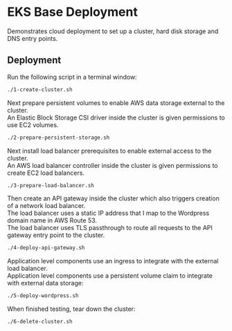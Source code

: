# EKS Base Deployment

Demonstrates cloud deployment to set up a cluster, hard disk storage and DNS entry points.

## Deployment

Run the following script in a terminal window:

```bash
./1-create-cluster.sh
```

Next prepare persistent volumes to enable AWS data storage external to the cluster.\
An Elastic Block Storage CSI driver inside the cluster is given permissions to use EC2 volumes.

```bash
./2-prepare-persistent-storage.sh
```

Next install load balancer prerequisites to enable external access to the cluster.\
An AWS load balancer controller inside the cluster is given permissions to create EC2 load balancers.

```bash
./3-prepare-load-balancer.sh
```

Then create an API gateway inside the cluster which also triggers creation of a network load balancer.\
The load balancer uses a static IP address that I map to the Wordpress domain name in AWS Route 53.\
The load balancer uses TLS passthrough to route all requests to the API gateway entry point to the cluster.

```bash
./4-deploy-api-gateway.sh
```

Application level components use an ingress to integrate with the external load balancer.\
Application level components use a persistent volume claim to integrate with external data storage:

```bash
./5-deploy-wordpress.sh
```

When finished testing, tear down the cluster:

```bash
./6-delete-cluster.sh
```
